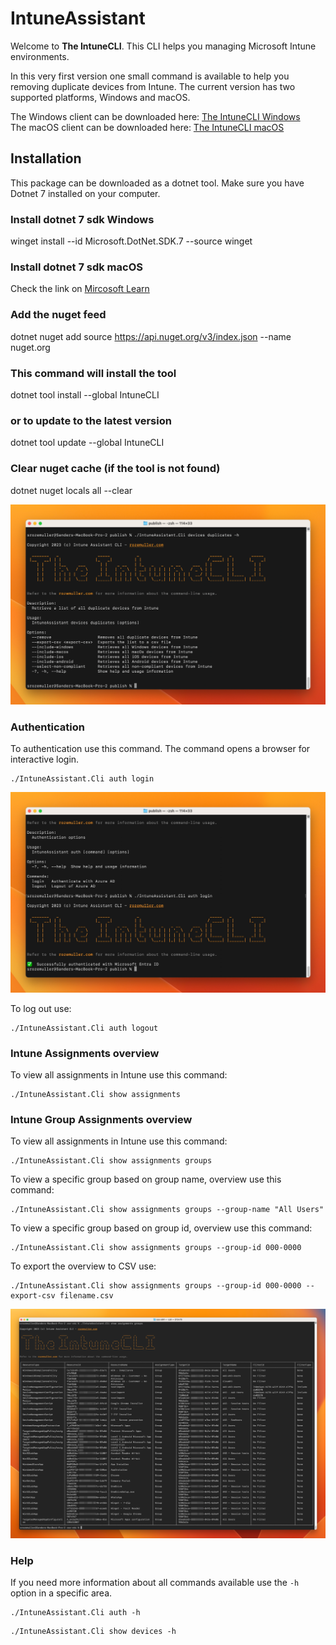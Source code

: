 # IntuneAssistant

Welcome to **The IntuneCLI**. This CLI helps you managing Microsoft Intune environments. 

In this very first version one small command is available to help you removing duplicate devices from Intune.
The current version has two supported platforms, Windows and macOS.  

The Windows client can be downloaded here: [The IntuneCLI Windows](https://github.com/srozemuller/IntuneAssistant/blob/main/ClientDownloads/Windows/intunecli-win-x64-v1.1.exe)  
The macOS client can be downloaded here: [The IntuneCLI macOS](https://github.com/srozemuller/IntuneAssistant/blob/main/ClientDownloads/macOS/intunecli-osx-arm64-v1.1)

## Installation
This package can be downloaded as a dotnet tool. Make sure you have Dotnet 7 installed on your computer.

### Install dotnet 7 sdk Windows
winget install --id Microsoft.DotNet.SDK.7 --source winget

### Install dotnet 7 sdk macOS
Check the link on [Mircosoft Learn](https://learn.microsoft.com/en-us/dotnet/core/install/macos)

### Add the nuget feed
dotnet nuget add source https://api.nuget.org/v3/index.json --name nuget.org

### This command will install the tool
dotnet tool install --global IntuneCLI

### or to update to the latest version
dotnet tool update --global IntuneCLI

### Clear nuget cache (if the tool is not found)
dotnet nuget locals all --clear

![theintuneCLI.png](Documentation%2Fimages%2FtheintuneCLI.png)

### Authentication
To authentication use this command. The command opens a browser for interactive login.

```shell
./IntuneAssistant.Cli auth login
```

![cliLogin.jpeg](Documentation%2Fimages%2FcliLogin.jpeg)

To log out use:
```shell
./IntuneAssistant.Cli auth logout
```

### Intune Assignments overview
To view all assignments in Intune use this command:
```shell
./IntuneAssistant.Cli show assignments
```

### Intune Group Assignments overview
To view all assignments in Intune use this command:
```shell
./IntuneAssistant.Cli show assignments groups
```

To view a specific group based on group name, overview use this command:
```shell
./IntuneAssistant.Cli show assignments groups --group-name "All Users"
```
To view a specific group based on group id, overview use this command:
```shell
./IntuneAssistant.Cli show assignments groups --group-id 000-0000
```

To export the overview to CSV use:
```shell
./IntuneAssistant.Cli show assignments groups --group-id 000-0000 --export-csv filename.csv
```

![intune-groupoverview](Documentation/images/intune-groupoverview.jpeg)

### Help
If you need more information about all commands available use the `-h` option in a specific area.

```shell
./IntuneAssistant.Cli auth -h
```

```shell
./IntuneAssistant.Cli show devices -h
```

